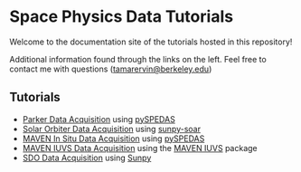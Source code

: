 # Space Physics Data Tutorials

Welcome to the documentation site of the tutorials hosted in this repository!

Additional information found through the links on the left. Feel free to contact me with questions (tamarervin@berkeley.edu)


## Tutorials

* [Parker Data Acquisition](https://github.com/tamarervin/tutorials/blob/main/examples/parker.ipynb) using [pySPEDAS](https://pyspedas.readthedocs.io/en/latest/psp.html)
* [Solar Orbiter Data Acquisition](https://github.com/tamarervin/tutorials/blob/main/examples/orbiter.ipynb) using [sunpy-soar](https://docs.sunpy.org/projects/soar/)
* [MAVEN In Situ Data Acquisition](https://github.com/tamarervin/tutorials/blob/main/examples/maven.ipynb) using [pySPEDAS](https://pyspedas.readthedocs.io/en/latest/maven.html)
* [MAVEN IUVS Data Acquisition](https://github.com/tamarervin/tutorials/blob/main/examples/iuvs.ipynb) using the [MAVEN IUVS](https://github.com/lasp/maven_iuvs/tree/master) package
* [SDO Data Acquisition](https://github.com/tamarervin/tutorials/blob/main/examples/sdo.ipynb) using [Sunpy](https://sunpy.org/)
